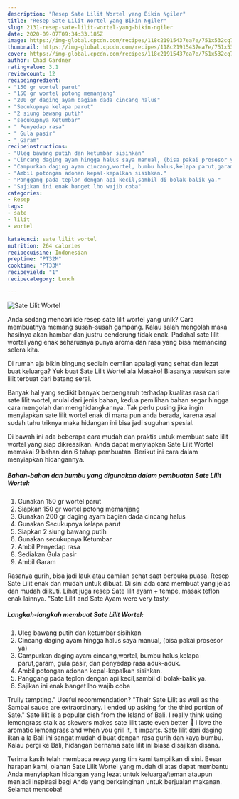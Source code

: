 ```yaml
---
description: "Resep Sate Lilit Wortel yang Bikin Ngiler"
title: "Resep Sate Lilit Wortel yang Bikin Ngiler"
slug: 2131-resep-sate-lilit-wortel-yang-bikin-ngiler
date: 2020-09-07T09:34:33.185Z
image: https://img-global.cpcdn.com/recipes/118c21915437ea7e/751x532cq70/sate-lilit-wortel-foto-resep-utama.jpg
thumbnail: https://img-global.cpcdn.com/recipes/118c21915437ea7e/751x532cq70/sate-lilit-wortel-foto-resep-utama.jpg
cover: https://img-global.cpcdn.com/recipes/118c21915437ea7e/751x532cq70/sate-lilit-wortel-foto-resep-utama.jpg
author: Chad Gardner
ratingvalue: 3.1
reviewcount: 12
recipeingredient:
- "150 gr wortel parut"
- "150 gr wortel potong memanjang"
- "200 gr daging ayam bagian dada cincang halus"
- "Secukupnya kelapa parut"
- "2 siung bawang putih"
- "secukupnya Ketumbar"
- " Penyedap rasa"
- " Gula pasir"
- " Garam"
recipeinstructions:
- "Uleg bawang putih dan ketumbar sisihkan"
- "Cincang daging ayam hingga halus saya manual, (bisa pakai prosesor ya)"
- "Campurkan daging ayam cincang,wortel, bumbu halus,kelapa parut,garam, gula pasir, dan penyedap rasa aduk-aduk."
- "Ambil potongan adonan kepal-kepalkan sisihkan."
- "Panggang pada teplon dengan api kecil,sambil di bolak-balik ya."
- "Sajikan ini enak banget lho wajib coba"
categories:
- Resep
tags:
- sate
- lilit
- wortel

katakunci: sate lilit wortel 
nutrition: 264 calories
recipecuisine: Indonesian
preptime: "PT32M"
cooktime: "PT33M"
recipeyield: "1"
recipecategory: Lunch

---
```



![Sate Lilit Wortel](https://img-global.cpcdn.com/recipes/118c21915437ea7e/751x532cq70/sate-lilit-wortel-foto-resep-utama.jpg)

Anda sedang mencari ide resep sate lilit wortel yang unik? Cara membuatnya memang susah-susah gampang. Kalau salah mengolah maka hasilnya akan hambar dan justru cenderung tidak enak. Padahal sate lilit wortel yang enak seharusnya punya aroma dan rasa yang bisa memancing selera kita.

Di rumah aja bikin bingung sediain cemilan apalagi yang sehat dan lezat buat keluarga? Yuk buat Sate Lilit Wortel ala Masako! Biasanya tusukan sate lilit terbuat dari batang serai.

Banyak hal yang sedikit banyak berpengaruh terhadap kualitas rasa dari sate lilit wortel, mulai dari jenis bahan, kedua pemilihan bahan segar hingga cara mengolah dan menghidangkannya. Tak perlu pusing jika ingin menyiapkan sate lilit wortel enak di mana pun anda berada, karena asal sudah tahu triknya maka hidangan ini bisa jadi suguhan spesial.


Di bawah ini ada beberapa cara mudah dan praktis untuk membuat sate lilit wortel yang siap dikreasikan. Anda dapat menyiapkan Sate Lilit Wortel memakai 9 bahan dan 6 tahap pembuatan. Berikut ini cara dalam menyiapkan hidangannya.

<!--inarticleads1-->

##### Bahan-bahan dan bumbu yang digunakan dalam pembuatan Sate Lilit Wortel:

1. Gunakan 150 gr wortel parut
1. Siapkan 150 gr wortel potong memanjang
1. Gunakan 200 gr daging ayam bagian dada cincang halus
1. Gunakan Secukupnya kelapa parut
1. Siapkan 2 siung bawang putih
1. Gunakan secukupnya Ketumbar
1. Ambil  Penyedap rasa
1. Sediakan  Gula pasir
1. Ambil  Garam


Rasanya gurih, bisa jadi lauk atau camilan sehat saat berbuka puasa. Resep Sate Lilit enak dan mudah untuk dibuat. Di sini ada cara membuat yang jelas dan mudah diikuti. Lihat juga resep Sate lilit ayam + tempe, masak teflon enak lainnya. &#34;Sate Lilit and Sate Ayam were very tasty. 

<!--inarticleads2-->

##### Langkah-langkah membuat Sate Lilit Wortel:

1. Uleg bawang putih dan ketumbar sisihkan
1. Cincang daging ayam hingga halus saya manual, (bisa pakai prosesor ya)
1. Campurkan daging ayam cincang,wortel, bumbu halus,kelapa parut,garam, gula pasir, dan penyedap rasa aduk-aduk.
1. Ambil potongan adonan kepal-kepalkan sisihkan.
1. Panggang pada teplon dengan api kecil,sambil di bolak-balik ya.
1. Sajikan ini enak banget lho wajib coba


Trully tempting.&#34; Useful recommendation? &#34;Their Sate Lilit as well as the Sambal sauce are extraordinary. I ended up asking for the third portion of Sate.&#34; Sate lilit is a popular dish from the Island of Bali. I really think using lemongrass stalk as skewers makes sate lilit taste even better 🙂 I love the aromatic lemongrass and when you grill it, it imparts. Sate lilit dari daging ikan a la Bali ini sangat mudah dibuat dengan rasa gurih dan kaya bumbu. Kalau pergi ke Bali, hidangan bernama sate lilit ini biasa disajikan disana. 

Terima kasih telah membaca resep yang tim kami tampilkan di sini. Besar harapan kami, olahan Sate Lilit Wortel yang mudah di atas dapat membantu Anda menyiapkan hidangan yang lezat untuk keluarga/teman ataupun menjadi inspirasi bagi Anda yang berkeinginan untuk berjualan makanan. Selamat mencoba!
